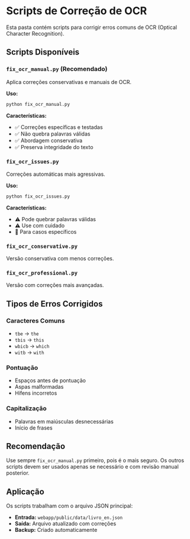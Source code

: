 # Scripts de Correção de OCR

Esta pasta contém scripts para corrigir erros comuns de OCR (Optical Character Recognition).

## Scripts Disponíveis

### `fix_ocr_manual.py` (Recomendado)
Aplica correções conservativas e manuais de OCR.

**Uso:**
```bash
python fix_ocr_manual.py
```

**Características:**
- ✅ Correções específicas e testadas
- ✅ Não quebra palavras válidas
- ✅ Abordagem conservativa
- ✅ Preserva integridade do texto

### `fix_ocr_issues.py`
Correções automáticas mais agressivas.

**Uso:**
```bash
python fix_ocr_issues.py
```

**Características:**
- ⚠️ Pode quebrar palavras válidas
- ⚠️ Use com cuidado
- 🔧 Para casos específicos

### `fix_ocr_conservative.py`
Versão conservativa com menos correções.

### `fix_ocr_professional.py`
Versão com correções mais avançadas.

## Tipos de Erros Corrigidos

### Caracteres Comuns
- `tbe` → `the`
- `tbis` → `this`
- `wbicb` → `which`
- `witb` → `with`

### Pontuação
- Espaços antes de pontuação
- Aspas malformadas
- Hífens incorretos

### Capitalização
- Palavras em maiúsculas desnecessárias
- Início de frases

## Recomendação

Use sempre `fix_ocr_manual.py` primeiro, pois é o mais seguro. Os outros scripts devem ser usados apenas se necessário e com revisão manual posterior.

## Aplicação

Os scripts trabalham com o arquivo JSON principal:
- **Entrada:** `webapp/public/data/livro_en.json`
- **Saída:** Arquivo atualizado com correções
- **Backup:** Criado automaticamente
